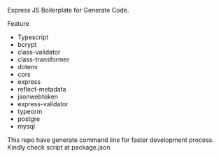 Express JS Boilerplate for Generate Code.

Feature
 - Typescript
 - bcrypt
 - class-validator
 - class-transformer
 - dotenv
 - cors
 - express
 - reflect-metadata
 - jsonwebtoken
 - express-validator
 - typeorm
 - postgre
 - mysql

This repo have generate command line for faster development process. Kindly check script at package.json
